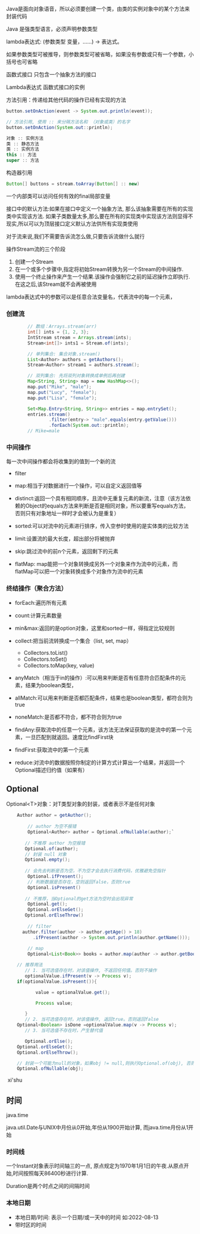 Java是面向对象语音，所以必须要创建一个类，由类的实例对象中的某个方法来封装代码

Java 是强类型语言，必须声明参数类型

lambda表达式: (参数类型 变量，……) -> 表达式。

 如果参数类型可被推导，则参数类型可被省略，如果没有参数或只有一个参数，小括号也可省略



函数式接口 只包含一个抽象方法的接口

Lambda表达式 函数式接口的实例



方法引用：传递给其他代码的操作已经有实现的方法

```java
button.setOnAction(event -> System.out.println(event));

// 方法引用, 使用 :: 来分隔方法名和 （对象或类）的名字
button.setOnAction(System.out::println);

对象 :: 实例方法
类 :: 静态方法
类 :: 实例方法    
this :: 方法
super :: 方法    
```

构造器引用

```java
Button[] buttons = stream.toArray(Button[] :: new)
```


一个内部类可以访问任何有效的final局部变量

接口中的默认方法:如果在接口中定义一个抽象方法, 那么该抽象需要在所有的实现类中实现该方法. 如果子类数量太多,那么要在所有的实现类中实现该方法则显得不现实,所以可以为顶层接口定义默认方法供所有实现类使用



对于流来说,我们不需要告诉流怎么做,只要告诉流做什么就行



操作Stream流的三个阶段

1. 创建一个Stream
2. 在一个或多个步骤中,指定将初始Stream转换为另一个Stream的中间操作.
3. 使用一个终止操作来产生一个结果.该操作会强制它之前的延迟操作立即执行.在这之后,该Stream就不会再被使用



lambda表达式中的参数可以是任意合法变量名，代表流中的每一个元素，

### 创建流


```java
        // 数组：Arrays.stream(arr)
        int[] ints = {1, 2, 3};
        IntStream stream = Arrays.stream(ints);
        Stream<int[]> ints1 = Stream.of(ints);

        // 单列集合: 集合对象.stream()
        List<Author> authors = getAuthors();
        Stream<Author> stream1 = authors.stream();

        // 双列集合: 先将双列对象转换成单例后再创建
        Map<String, String> map = new HashMap<>();
        map.put("Mike", "male");
        map.put("Lucy", "female");
        map.put("Lisa", "female");

        Set<Map.Entry<String, String>> entries = map.entrySet();
        entries.stream()
                .filter(entry-> "male".equals(entry.getValue()))
                .forEach(System.out::println);
        // Mike=male
```

### 中间操作

每一次中间操作都会将收集到的值到一个新的流

- filter

- map:相当于对数据进行一个操作，可以自定义返回值等

- distinct:返回一个具有相同顺序，且流中无重复元素的新流，注意（该方法依赖的Object的equals方法来判断是否是相同对象，所以要重写equals方法，否则只有对象地址一样时才会被认为是重复）

- sorted:可以对流中的元素进行排序，传入空参时使用的是实体类的比较方法

- limit:设置流的最大长度，超出部分将被抛弃

- skip:跳过流中的前n个元素，返回剩下的元素

- flatMap: map能把一个对象转换成另外一个对象来作为流中的元素，而flatMap可以把一个对象转换成多个对象作为流中的元素

### 终结操作（聚合方法）

- forEach:遍历所有元素
- count:计算元素数量
- min&max:返回的是option对象，这里和sorted一样，得指定比较规则
- collect:把当前流转换成一个集合（list, set, map）

  - Collectors.toList()
  - Collectors.toSet()
  - Collectors.toMap(key, value)



- anyMatch（相当于in的操作）:可以用来判断是否有任意符合匹配条件的元素，结果为boolean类型，
- allMatch:可以用来判断是否都匹配条件，结果也是boolean类型，都符合则为true
- noneMatch:是否都不符合，都不符合则为true
- findAny:获取流中的任意一个元素，该方法无法保证获取的是流中的第一个元素，一旦匹配到就返回。速度比findFirst块
- findFirst:获取流中的第一个元素
- reduce:对流中的数据按照你制定的计算方式计算出一个结果，并返回一个Optional描述归约值（如果有）



## Optional

Optional\<T\>对象：对T类型对象的封装，或者表示不是任何对象



```java
    Author author = getAuthor(); 
       
    	// author 为空不报错
    	Optional<Author> author = Optional.ofNullable(author);`
       
       // 不推荐 author 为空报错
       Optional.of(author);
       // 封装 null 对象
       Optional.empty();
       
       // 会先去判断是否为空，不为空才会去执行消费代码，优雅避免空指针
    	Optional.ifPresent();
    	// 判断数据是否存在，空则返回false，否则true
    	Optional.isPresent() 
           
       // 不推荐，当Optional的get方法为空时会出现异常
    	Optional.get();
    	Optional.orElseGet();
       Optional.orElseThrow()
    	
    	// filter
      author.filter(author -> author.getAge() > 18)
          .ifPresent(author -> System.out.println(author.getName()));
       
    	// map
    	Optional<List<Book>> books = author.map(author -> author.getBookList());

   	// 推荐用法
       // 1. 当可选值存在时，对该值操作, 不返回任何值。否则不操作
       optionalValue.ifPresent(v -> Process v);
   	if(optionalValue.isPresent()){

           value = optionalValue.get();

           Process value;

       }
       // 2. 当可选值存在时，对该值操作, 返回true。否则返回false
   	Optional<Boolean> isDone =optionalValue.map(v -> Process v);
       // 3. 当可选值不存在时，产生替代值

       Optional.orElse();
    Optional.orElseGet();
    Optional.orElseThrow();

   	// 封装一个可能为null的对象，如果obj != null,则执行Optional.of(obj), 否则 Optional.emp
   	Optional.ofNullable(obj); 

```



​         xi'shu

## 时间

java.time

java.util.Date与UNIX中月份从0开始,年份从1900开始计算, 而java.time月份从1开始

### 时间线

一个Instant对象表示时间轴三的一点, 原点规定为1970年1月1日的午夜.从原点开始,时间按照每天86400秒进行计算.

Duration是两个时点之间的间隔时间

### 本地日期

- 本地日期/时间: 表示一个日期/或一天中的时间 如:2022-08-13
- 带时区的时间